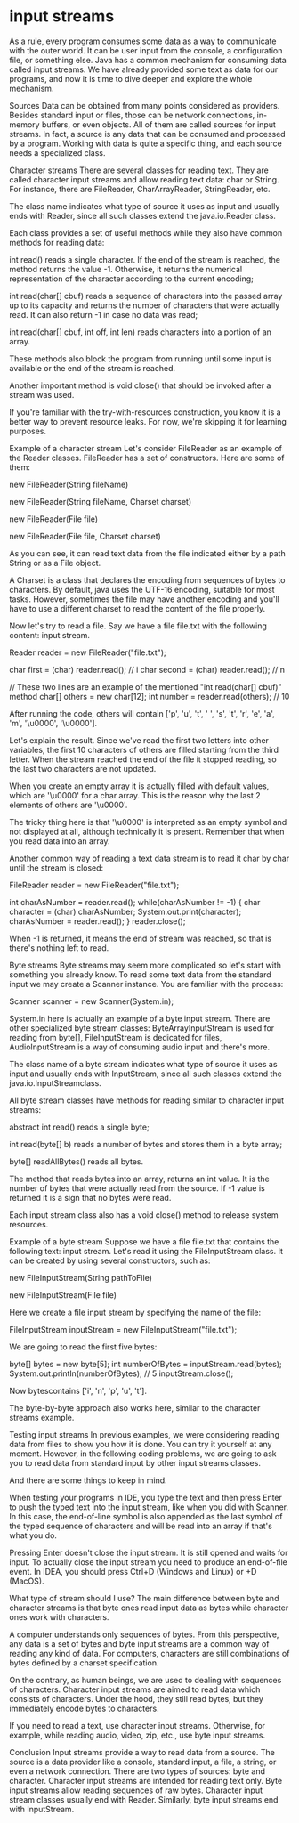 # input streams

As a rule, every program consumes some data as a way to communicate with the outer world. It can be user input from the console, a configuration file, or something else. Java has a common mechanism for consuming data called input streams. We have already provided some text as data for our programs, and now it is time to dive deeper and explore the whole mechanism.

Sources
Data can be obtained from many points considered as providers. Besides standard input or files, those can be network connections, in-memory buffers, or even objects. All of them are called sources for input streams. In fact, a source is any data that can be consumed and processed by a program. Working with data is quite a specific thing, and each source needs a specialized class.

Character streams
There are several classes for reading text. They are called character input streams and allow reading text data: char or String. For instance, there are FileReader, CharArrayReader, StringReader, etc.

The class name indicates what type of source it uses as input and usually ends with Reader, since all such classes extend the java.io.Reader class.

Each class provides a set of useful methods while they also have common methods for reading data:

int read() reads a single character. If the end of the stream is reached, the method returns the value -1. Otherwise, it returns the numerical representation of the character according to the current encoding;

int read(char[] cbuf) reads a sequence of characters into the passed array up to its capacity and returns the number of characters that were actually read. It can also return -1 in case no data was read;

int read(char[] cbuf, int off, int len) reads characters into a portion of an array.

These methods also block the program from running until some input is available or the end of the stream is reached.

Another important method is void close() that should be invoked after a stream was used.

If you're familiar with the try-with-resources construction, you know it is a better way to prevent resource leaks. For now, we're skipping it for learning purposes.

Example of a character stream
Let's consider FileReader as an example of the Reader classes. FileReader has a set of constructors. Here are some of them:

new FileReader(String fileName)

new FileReader(String fileName, Charset charset)

new FileReader(File file)

new FileReader(File file, Charset charset)

As you can see, it can read text data from the file indicated either by a path String or as a File object.

A Charset is a class that declares the encoding from sequences of bytes to characters. By default, java uses the UTF-16 encoding, suitable for most tasks. However, sometimes the file may have another encoding and you'll have to use a different charset to read the content of the file properly.

Now let's try to read a file. Say we have a file file.txt with the following content: input stream.

Reader reader = new FileReader("file.txt");

char first = (char) reader.read(); // i
char second = (char) reader.read(); // n

// These two lines are an example of the mentioned "int read(char[] cbuf)" method
char[] others = new char[12];
int number = reader.read(others); // 10

After running the code, others will contain ['p', 'u', 't', ' ', 's', 't', 'r', 'e', 'a', 'm', '\u0000', '\u0000'].

Let's explain the result. Since we've read the first two letters into other variables, the first 10 characters of others are filled starting from the third letter. When the stream reached the end of the file it stopped reading, so the last two characters are not updated.

When you create an empty array it is actually filled with default values, which are '\u0000' for a char array. This is the reason why the last 2 elements of others are '\u0000'.

The tricky thing here is that '\u0000' is interpreted as an empty symbol and not displayed at all, although technically it is present. Remember that when you read data into an array.

Another common way of reading a text data stream is to read it char by char until the stream is closed:

FileReader reader = new FileReader("file.txt");

int charAsNumber = reader.read();
while(charAsNumber != -1) {
char character = (char) charAsNumber;
System.out.print(character);
charAsNumber = reader.read();
}
reader.close();

When -1 is returned, it means the end of stream was reached, so that is there's nothing left to read.

Byte streams
Byte streams may seem more complicated so let's start with something you already know. To read some text data from the standard input we may create a Scanner instance. You are familiar with the process:

Scanner scanner = new Scanner(System.in);

System.in here is actually an example of a byte input stream. There are other specialized byte stream classes: ByteArrayInputStream is used for reading from byte[], FileInputStream is dedicated for files, AudioInputStream is a way of consuming audio input and there's more.

The class name of a byte stream indicates what type of source it uses as input and usually ends with InputStream, since all such classes extend the java.io.InputStreamclass.

All byte stream classes have methods for reading similar to character input streams:

abstract int read() reads a single byte;

int read(byte[] b) reads a number of bytes and stores them in a byte array;

byte[] readAllBytes() reads all bytes.

The method that reads bytes into an array, returns an int value. It is the number of bytes that were actually read from the source. If -1 value is returned it is a sign that no bytes were read.

Each input stream class also has a void close() method to release system resources.

Example of a byte stream
Suppose we have a file file.txt that contains the following text: input stream. Let's read it using the FileInputStream class. It can be created by using several constructors, such as:

new FileInputStream(String pathToFile)

new FileInputStream(File file)

Here we create a file input stream by specifying the name of the file:

FileInputStream inputStream = new FileInputStream("file.txt");

We are going to read the first five bytes:

byte[] bytes = new byte[5];
int numberOfBytes = inputStream.read(bytes);
System.out.println(numberOfBytes); // 5
inputStream.close();

Now bytescontains ['i', 'n', 'p', 'u', 't'].

The byte-by-byte approach also works here, similar to the character streams example.

Testing input streams
In previous examples, we were considering reading data from files to show you how it is done. You can try it yourself at any moment. However, in the following coding problems, we are going to ask you to read data from standard input by other input streams classes.

And there are some things to keep in mind.

When testing your programs in IDE, you type the text and then press Enter to push the typed text into the input stream, like when you did with Scanner. In this case, the end-of-line symbol is also appended as the last symbol of the typed sequence of characters and will be read into an array if that's what you do.

Pressing Enter doesn't close the input stream. It is still opened and waits for input. To actually close the input stream you need to produce an end-of-file event. In IDEA, you should press Ctrl+D (Windows and Linux) or <command>+D (MacOS).

What type of stream should I use?
The main difference between byte and character streams is that byte ones read input data as bytes while character ones work with characters.

A computer understands only sequences of bytes. From this perspective, any data is a set of bytes and byte input streams are a common way of reading any kind of data. For computers, characters are still combinations of bytes defined by a charset specification.

On the contrary, as human beings, we are used to dealing with sequences of characters. Character input streams are aimed to read data which consists of characters. Under the hood, they still read bytes, but they immediately encode bytes to characters.

If you need to read a text, use character input streams. Otherwise, for example, while reading audio, video, zip, etc., use byte input streams.

Conclusion
Input streams provide a way to read data from a source. The source is a data provider like a console, standard input, a file, a string, or even a network connection. There are two types of sources: byte and character. Character input streams are intended for reading text only. Byte input streams allow reading sequences of raw bytes. Character input stream classes usually end with Reader. Similarly, byte input streams end with InputStream.
